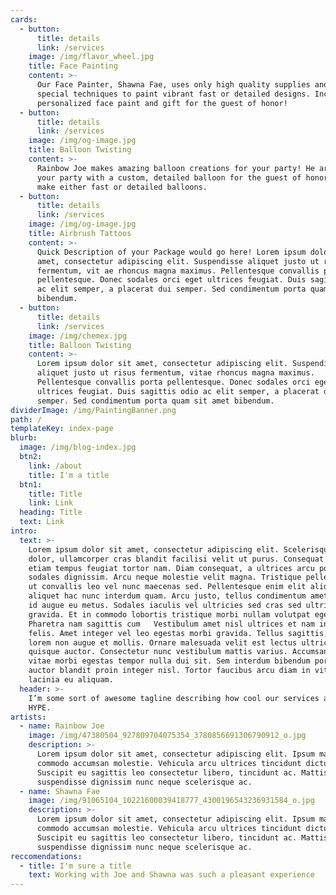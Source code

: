 ```yaml
---
cards:
  - button:
      title: details
      link: /services
    image: /img/flavor_wheel.jpg
    title: Face Painting
    content: >-
      Our Face Painter, Shawna Fae, uses only high quality supplies and has
      special techniques to paint vibrant fast or detailed designs. Includes a
      personalized face paint and gift for the guest of honor!
  - button:
      title: details
      link: /services
    image: /img/og-image.jpg
    title: Balloon Twisting
    content: >-
      Rainbow Joe makes amazing balloon creations for your party! He arrives at
      your party with a custom, detailed balloon for the guest of honor. He can
      make either fast or detailed balloons.
  - button:
      title: details
      link: /services
    image: /img/og-image.jpg
    title: Airbrush Tattoos
    content: >-
      Quick Description of your Package would go here! Lorem ipsum dolor sit
      amet, consectetur adipiscing elit. Suspendisse aliquet justo ut risus
      fermentum, vit ae rhoncus magna maximus. Pellentesque convallis porta
      pellentesque. Donec sodales orci eget ultrices feugiat. Duis sagittis odio
      ac elit semper, a placerat dui semper. Sed condimentum porta quam sit amet
      bibendum.
  - button:
      title: details
      link: /services
    image: /img/chemex.jpg
    title: Balloon Twisting
    content: >-
      Lorem ipsum dolor sit amet, consectetur adipiscing elit. Suspendisse
      aliquet justo ut risus fermentum, vitae rhoncus magna maximus.
      Pellentesque convallis porta pellentesque. Donec sodales orci eget
      ultrices feugiat. Duis sagittis odio ac elit semper, a placerat dui
      semper. Sed condimentum porta quam sit amet bibendum.
dividerImage: /img/PaintingBanner.png
path: /
templateKey: index-page
blurb:
  image: /img/blog-index.jpg
  btn2:
    link: /about
    title: I'm a title
  btn1:
    title: Title
    link: Link
  heading: Title
  text: Link
intro:
  text: >-
    Lorem ipsum dolor sit amet, consectetur adipiscing elit. Scelerisque purus
    dolor, ullamcorper cras blandit facilisi velit ut purus. Consequat nunc
    etiam tempus feugiat tortor nam. Diam consequat, a ultrices arcu posuere
    sodales dignissim. Arcu neque molestie velit magna. Tristique pellentesque
    ut convallis leo vel nunc maecenas sed. Pellentesque enim elit aliquam
    aliquet hac nunc interdum quam. Arcu justo, tellus condimentum amet montes,
    id augue eu metus. Sodales iaculis vel ultricies sed cras sed ultricies
    gravida. Et in commodo lobortis tristique morbi nullam volutpat eget donec.
    Pharetra nam sagittis cum   Vestibulum amet nisl ultrices et nam interdum
    felis. Amet integer vel leo egestas morbi gravida. Tellus sagittis, duis
    lorem non augue et mollis. Ornare malesuada velit est lectus ultricies diam
    quisque auctor. Consectetur nunc vestibulum mattis varius. Accumsan arcu,
    vitae morbi egestas tempor nulla dui sit. Sem interdum bibendum porttitor
    auctor blandit proin integer nisl. Tortor faucibus arcu diam in vitae nam
    lacinia eu aliquam.
  header: >-
    I’m some sort of awesome tagline describing how cool our services are HYPE
    HYPE.
artists:
  - name: Rainbow Joe
    image: /img/47380504_927809704075354_3780856691306790912_o.jpg
    description: >-
      Lorem ipsum dolor sit amet, consectetur adipiscing elit. Ipsum magna
      commodo accumsan molestie. Vehicula arcu ultrices tincidunt dictumst.
      Suscipit eu sagittis leo consectetur libero, tincidunt ac. Mattis enim
      suspendisse dignissim nunc neque scelerisque ac.
  - name: Shawna Fae
    image: /img/91065104_10221600039418777_4300196543236931584_o.jpg
    description: >-
      Lorem ipsum dolor sit amet, consectetur adipiscing elit. Ipsum magna
      commodo accumsan molestie. Vehicula arcu ultrices tincidunt dictumst.
      Suscipit eu sagittis leo consectetur libero, tincidunt ac. Mattis enim
      suspendisse dignissim nunc neque scelerisque ac.
reccomendations:
  - title: I'm sure a title
    text: Working with Joe and Shawna was such a pleasant experience
---
```


